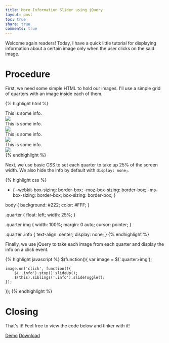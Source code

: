 ```yaml
---
title: More Information Slider using jQuery
layout: post
toc: true
share: true
comments: true
---
```


Welcome again readers! Today, I have a quick little tutorial for displaying information about a certain image only when the user clicks on the said image.

<h1 id="procedure">Procedure</h1>

First, we need some simple HTML to hold our images. I'll use a simple grid of quarters with an image inside each of them.

{% highlight html %}
<div class="quarter">
    <div class="info">
    	This is some info.
    </div>
    <img src="http://lorempixel.com/300/300/people/">
</div>

<div class="quarter">
    <div class="info">
    	This is some info.
    </div>
    <img src="http://lorempixel.com/300/300/abstract/">
</div>

<div class="quarter">
    <div class="info">
    	This is some info.
    </div>
    <img src="http://lorempixel.com/300/300/city/">
</div>

<div class="quarter">
    <div class="info">
    	This is some info.
    </div>
    <img src="http://lorempixel.com/300/300/sports/">
</div>
{% endhighlight %}

Next, we use basic CSS to set each quarter to take up 25% of the screen width. We also hide the info by default with `display: none;`.

{% highlight css %}
* {
    -webkit-box-sizing: border-box;
    -moz-box-sizing: border-box;
    -ms-box-sizing: border-box;
    box-sizing: border-box;
}

body {
    background: #222;
    color: #FFF;
}

.quarter {
    float: left;
    width: 25%;
}

.quarter img {
    width: 100%;
    margin: 0 auto;
    cursor: pointer;
}

.quarter .info {
    text-align: center;
    display: none;
}
{% endhighlight %}

Finally, we use jQuery to take each image from each quarter and display the info on a click event.

{% highlight javascript %}
$(function(){
	var image = $('.quarter>img');

	image.on('click', function(){
		$('.info').stop().slideUp();
		$(this).siblings('.info').slideToggle();
	});
});
{% endhighlight %}

<h1 id="closing">Closing</h1>

That's it! Feel free to view the code below and tinker with it!

<a href="/labs/more-information-slider" class="button">Demo</a>
<a href="/labs/more-information-slider/more-information-slider.zip" class="button">Download</a>